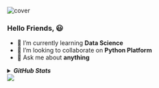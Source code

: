![cover](https://user-images.githubusercontent.com/36874105/99150821-2ec0e500-26bd-11eb-8656-53b589074139.png)

### Hello Friends,  :smiley:

<!--
**aparna-u/aparna-u** is a ✨ _special_ ✨ repository because its `README.md` (this file) appears on your GitHub profile.

Here are some ideas to get you started:
- 🔭 I’m currently working on learning Data Science 
- 🤔 I’m looking for help with ...
- ⚡ Fun fact: ...
-->

- 🌱 I’m currently learning **Data Science**
- 👯 I’m looking to collaborate on **Python Platform**
- 💬 Ask me about **anything**

<details>
<summary>
<i><b>GitHub Stats</b></i>
</summary>

<img src="https://github-readme-stats.vercel.app/api?username=aparna-u&show_icons=true&title_color=ffffff&icon_color=34abeb&text_color=daf7dc&bg_color=151515">

</details>

<img src="https://github-readme-stats.vercel.app/api/top-langs/?username=aparna-u&layout=compact&show_icons=true&title_color=ffffff&icon_color=34abeb&text_color=daf7dc&bg_color=151515"/>

<!--<table>
  <tr>
    <td valign="right"><img src="https://github-readme-stats.vercel.app/api/top-langs/?username=aparna-u&layout=compact&show_icons=true&title_color=ffffff&icon_color=34abeb&text_color=daf7dc&bg_color=151515"/></td>
    <td valign="left"><img src="https://github-readme-stats.vercel.app/api?username=aparna-u&show_icons=true&title_color=ffffff&icon_color=34abeb&text_color=daf7dc&bg_color=151515"/></td>
    
  </tr>
</table>
-->








